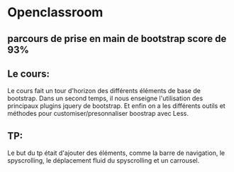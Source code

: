 # Openclassroom

## parcours de prise en main de bootstrap score de 93%
## Le cours:
Le cours fait un tour d'horizon des différents éléments de base de bootstrap.
Dans un second temps, il nous enseigne l'utilisation des principaux plugins jquery de bootstrap.
Et enfin on a les différents outils et méthodes pour customiser/presonnaliser boostrap avec Less.

## TP:
Le but du tp était d'ajouter des éléments, comme la barre de navigation,
le spyscrolling, le déplacement fluid du spyscrolling et un carrousel.

